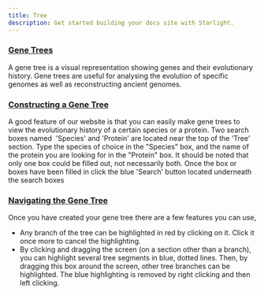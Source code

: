 ```yaml
---
title: Tree
description: Get started building your docs site with Starlight.
---
```


### <u>Gene Trees </u>

A gene tree is a visual representation showing genes and their evolutionary history. Gene trees are useful for analysing the evolution of specific genomes as well as reconstructing ancient genomes.

### <u> Constructing a Gene Tree </u>

A good feature of our website is that you can easily make gene trees to view the evolutionary history of a certain species or a protein. Two search boxes named  'Species' and 'Protein' are located near the top of the 'Tree' section. Type the species of choice in the "Species" box, and the name of the protein you are looking for in the "Protein" box. It should be noted that only one box could be filled out, not necessarily both. Once the box or boxes have been filled in click the blue 'Search' button located underneath the search boxes

### <u> Navigating the Gene Tree </u>

Once you have created your gene tree there are a few features you can use,

<ul>
<li>Any branch of the tree can be highlighted in red by clicking on it. Click it once more to cancel the highlighting.</li>
<li>By clicking and dragging the screen (on a section other than a branch), you can highlight several tree segments in blue, dotted lines. Then, by dragging this box around the screen, other tree branches can be highlighted. The blue highlighting is removed by right clicking and then left clicking.</li>
</ul>
<br>

